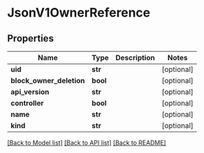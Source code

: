 # JsonV1OwnerReference


## Properties
Name | Type | Description | Notes
------------ | ------------- | ------------- | -------------
**uid** | **str** |  | [optional] 
**block_owner_deletion** | **bool** |  | [optional] 
**api_version** | **str** |  | [optional] 
**controller** | **bool** |  | [optional] 
**name** | **str** |  | [optional] 
**kind** | **str** |  | [optional] 

[[Back to Model list]](../README.md#documentation-for-models) [[Back to API list]](../README.md#documentation-for-api-endpoints) [[Back to README]](../README.md)


